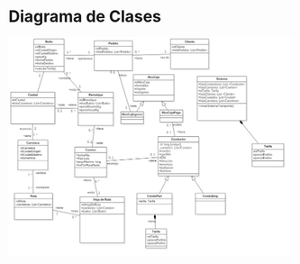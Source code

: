 # Diagrama de Clases

![Diagrama de clases](https://github.com/ChamHerz/transport/blob/master/diagramas/clases/images/Diagrama%20de%20Clases.png)